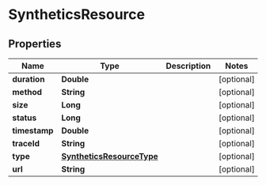 

# SyntheticsResource

## Properties

Name | Type | Description | Notes
------------ | ------------- | ------------- | -------------
**duration** | **Double** |  |  [optional]
**method** | **String** |  |  [optional]
**size** | **Long** |  |  [optional]
**status** | **Long** |  |  [optional]
**timestamp** | **Double** |  |  [optional]
**traceId** | **String** |  |  [optional]
**type** | [**SyntheticsResourceType**](SyntheticsResourceType.md) |  |  [optional]
**url** | **String** |  |  [optional]



